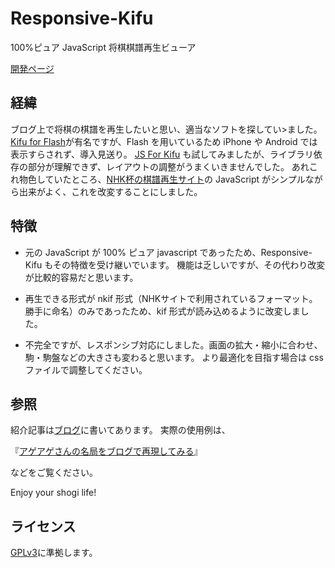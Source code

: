 # Responsive-Kifu

100%ピュア JavaScript 将棋棋譜再生ビューア

[開発ページ](https://responsive-kifu.github.io/)

## 経緯
ブログ上で将棋の棋譜を再生したいと思い、適当なソフトを探してい>ました。
[Kifu for Flash](http://kakinoki.o.oo7.jp/kifuf.html)が有名ですが、Flash を用いているため iPhone や Android では表示すらされず、導入見送り。
[JS For Kifu](https://github.com/na2hiro/Kifu-for-JS) も試してみましたが、ライブラリ依存の部分が理解できず、レイアウトの調整がうまくいきませんでした。
あれこれ物色していたところ、[NHK杯の棋譜再生サイト](http://cgi2.nhk.or.jp/goshogi/kifu/sgs.cgi)の JavaScript がシンプルながら出来がよく、これを改変することにしました。  

## 特徴
* 元の JavaScript が 100% ピュア javascript であったため、Responsive-Kifu もその特徴を受け継いでいます。
機能は乏しいですが、その代わり改変が比較的容易だと思います。

* 再生できる形式が nkif 形式（NHKサイトで利用されているフォーマット。勝手に命名）のみであったため、kif 形式が読み込めるように改変しました。

* 不完全ですが、レスポンシブ対応にしました。画面の拡大・縮小に合わせ、駒・駒盤などの大きさも変わると思います。
より最適化を目指す場合は css ファイルで調整してください。

## 参照
紹介記事は[ブログ](http://phazor.info/air/?p=907)に書いてあります。
実際の使用例は、

『[アゲアゲさんの名局をブログで再現してみる](https://phazor.info/air/?p=976)』

などをご覧ください。

Enjoy your shogi life!

## ライセンス

[GPLv3](LICENSE)に準拠します。
